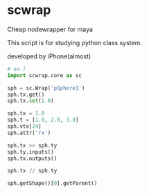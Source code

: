 # scwrap
Cheap nodewrapper for maya

This script is for studying python class system.

developed by iPhone(almost)

```python
# ex.)
import scwrap.core as sc

sph = sc.Wrap('pSphere1')
sph.tx.get()
sph.tx.set(1.0)

sph.tx = 1.0
sph.t = [1.0, 2.0, 3.0]
sph.vtx[24]
sph.attr('rx')

sph.tx >> sph.ty
sph.ty.inputs()
sph.tx.outputs()

sph.tx // sph.ty

sph.getShape()[0].getParent()
```